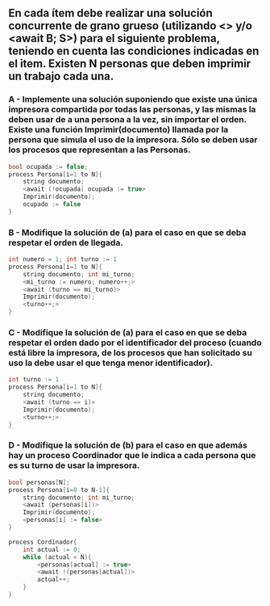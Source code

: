 ## En cada ítem debe realizar una solución concurrente de grano grueso (utilizando <> y/o <await B; S>) para el siguiente problema, teniendo en cuenta las condiciones indicadas en el item. Existen N personas que deben imprimir un trabajo cada una.

### A - Implemente una solución suponiendo que existe una única impresora compartida por todas las personas, y las mismas la deben usar de a una persona a la vez, sin importar el orden. Existe una función Imprimir(documento) llamada por la persona que simula el uso de la impresora. Sólo se deben usar los procesos que representan a las Personas.

```c
bool ocupada := false; 
process Persona[i=1 to N]{
    string documento;
    <await (!ocupada) ocupada := true>
    Imprimir(documento);
    ocupado := false
}
```

### B - Modifique la solución de (a) para el caso en que se deba respetar el orden de llegada.
```c
int numero = 1; int turno := 1
process Persona[i=1 to N]{
    string documento; int mi_turno;
    <mi_turno := numero; numero++;>
    <await (turno == mi_turno)>
    Imprimir(documento);
    <turno++;>
}
```

### C - Modifique la solución de (a) para el caso en que se deba respetar el orden dado por el identificador del proceso (cuando está libre la impresora, de los procesos que han solicitado su uso la debe usar el que tenga menor identificador).
```c
int turno := 1
process Persona[i=1 to N]{
    string documento;
    <await (turno == i)>
    Imprimir(documento);
    <turno++;>
}
```

### D - Modifique la solución de (b) para el caso en que además hay un proceso Coordinador que le indica a cada persona que es su turno de usar la impresora.
```c
bool personas[N];
process Persona[i=0 to N-1]{
    string documento; int mi_turno;
    <await (personas[i])>
    Imprimir(documento);
    <personas[i] := false>
}

process Cordinador{
    int actual := 0;
    while (actual < N){
        <personas[actual] := true>
        <await !(personas[actual])>
        actual++;
    }
}
```